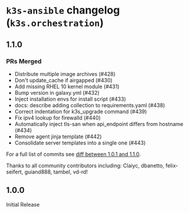 # `k3s-ansible` changelog (`k3s.orchestration`)

## 1.1.0

### PRs Merged

- Distribute multiple image archives (#428) 
- Don't update_cache if airgapped (#430) 
- Add missing RHEL 10 kernel module (#431) 
- Bump version in galaxy.yml (#432) 
- Inject installation envs for install script (#433) 
- docs: describe adding collection to requirements.yaml (#438) 
- Correct indentation for k3s_upgrade command (#439) 
- Fix ipv4 lookup for firewalld (#440) 
- Automatically inject tls-san when api_endpoint differs from hostname (#434)
- Remove agent jinja template (#442)
- Consolidate server templates into a single one (#443) 

For a full list of commits see [diff between 1.0.1 and 1.1.0](https://github.com/k3s-io/k3s-ansible/compare/1.0.1...1.1.0).

Thanks to all community contributors including: Claiyc, dbanetto, felix-seifert, guiand888, tambel, vd-rd!

## 1.0.0
Initial Release
